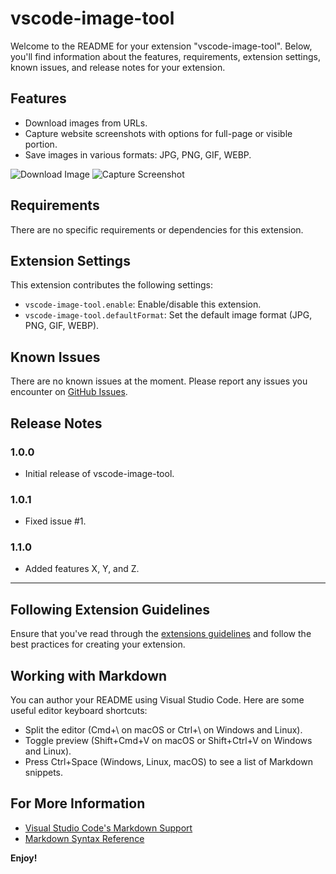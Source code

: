 # vscode-image-tool

Welcome to the README for your extension "vscode-image-tool". Below, you'll find information about the features, requirements, extension settings, known issues, and release notes for your extension.

## Features

- Download images from URLs.
- Capture website screenshots with options for full-page or visible portion.
- Save images in various formats: JPG, PNG, GIF, WEBP.

![Download Image](images/download-image.png)
![Capture Screenshot](images/capture-screenshot.png)

## Requirements

There are no specific requirements or dependencies for this extension.

## Extension Settings

This extension contributes the following settings:

- `vscode-image-tool.enable`: Enable/disable this extension.
- `vscode-image-tool.defaultFormat`: Set the default image format (JPG, PNG, GIF, WEBP).

## Known Issues

There are no known issues at the moment. Please report any issues you encounter on [GitHub Issues](https://github.com/yourusername/vscode-image-tool/issues).

## Release Notes

### 1.0.0

- Initial release of vscode-image-tool.

### 1.0.1

- Fixed issue #1.

### 1.1.0

- Added features X, Y, and Z.

---

## Following Extension Guidelines

Ensure that you've read through the [extensions guidelines](https://code.visualstudio.com/api/references/extension-guidelines) and follow the best practices for creating your extension.

## Working with Markdown

You can author your README using Visual Studio Code. Here are some useful editor keyboard shortcuts:

- Split the editor (Cmd+\ on macOS or Ctrl+\ on Windows and Linux).
- Toggle preview (Shift+Cmd+V on macOS or Shift+Ctrl+V on Windows and Linux).
- Press Ctrl+Space (Windows, Linux, macOS) to see a list of Markdown snippets.

## For More Information

- [Visual Studio Code's Markdown Support](http://code.visualstudio.com/docs/languages/markdown)
- [Markdown Syntax Reference](https://help.github.com/articles/markdown-basics/)

**Enjoy!**
